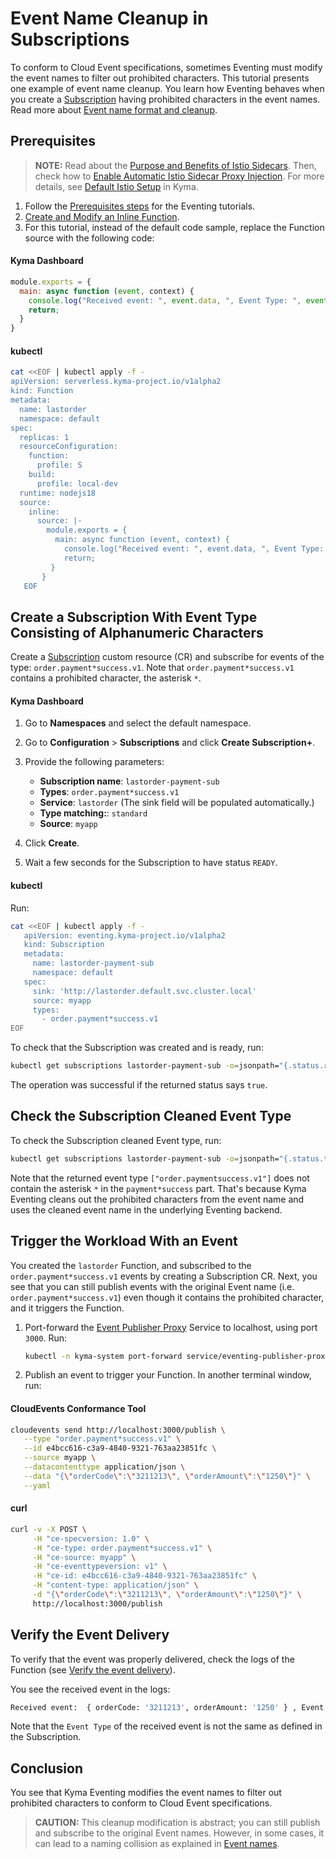 # Event Name Cleanup in Subscriptions

To conform to Cloud Event specifications, sometimes Eventing must modify the event names to filter out prohibited characters. This tutorial presents one example of event name cleanup.
You learn how Eventing behaves when you create a [Subscription](../resources/evnt-cr-subscription.md) having prohibited characters in the event names. Read more about [Event name format and cleanup](../evnt-event-names.md).

## Prerequisites

>**NOTE:** Read about the [Purpose and Benefits of Istio Sidecars](https://kyma-project.io/#/istio/user/00-30-overview-istio-sidecars). Then, check how to [Enable Automatic Istio Sidecar Proxy Injection](https://kyma-project.io/#/istio/user/operation-guides/02-20-enable-sidecar-injection). For more details, see [Default Istio Setup](https://kyma-project.io/#/istio/user/00-40-overview-istio-setup) in Kyma.

1. Follow the [Prerequisites steps](evnt-01-prerequisites.md) for the Eventing tutorials.
2. [Create and Modify an Inline Function](https://kyma-project.io/#/serverless-manager/user/tutorials/01-10-create-inline-function).
3. For this tutorial, instead of the default code sample, replace the Function source with the following code:

<!-- tabs:start -->

#### **Kyma Dashboard**

```js
module.exports = {
  main: async function (event, context) {
    console.log("Received event: ", event.data, ", Event Type: ", event.extensions.request.headers['ce-type']);
    return;
  } 
}
```

#### **kubectl**

```bash
cat <<EOF | kubectl apply -f -
apiVersion: serverless.kyma-project.io/v1alpha2
kind: Function
metadata:
  name: lastorder
  namespace: default
spec:
  replicas: 1
  resourceConfiguration:
    function:
      profile: S
    build:
      profile: local-dev
  runtime: nodejs18
  source:
    inline:
      source: |-
        module.exports = {
          main: async function (event, context) {
            console.log("Received event: ", event.data, ", Event Type: ", event.extensions.request.headers['ce-type']);
            return;
         }
       }
   EOF
   ```
<!-- tabs:end -->

## Create a Subscription With Event Type Consisting of Alphanumeric Characters

Create a [Subscription](../resources/evnt-cr-subscription.md) custom resource (CR) and subscribe for events of the type: `order.payment*success.v1`. Note that `order.payment*success.v1` contains a prohibited character, the asterisk `*`.

<!-- tabs:start -->

#### **Kyma Dashboard**

1. Go to **Namespaces** and select the default namespace.
2. Go to **Configuration** > **Subscriptions** and click **Create Subscription+**.
3. Provide the following parameters:
   - **Subscription name**: `lastorder-payment-sub`
   - **Types**: `order.payment*success.v1`
   - **Service**: `lastorder` (The sink field will be populated automatically.)
   - **Type matching:**: `standard`
   - **Source**: `myapp`

4. Click **Create**.
5. Wait a few seconds for the Subscription to have status `READY`.

#### **kubectl**

Run:

```bash
cat <<EOF | kubectl apply -f -
   apiVersion: eventing.kyma-project.io/v1alpha2
   kind: Subscription
   metadata:
     name: lastorder-payment-sub
     namespace: default
   spec:
     sink: 'http://lastorder.default.svc.cluster.local'
     source: myapp
     types:
       - order.payment*success.v1
EOF
```

To check that the Subscription was created and is ready, run:

```bash
kubectl get subscriptions lastorder-payment-sub -o=jsonpath="{.status.ready}"
```

The operation was successful if the returned status says `true`.

<!-- tabs:end -->

## Check the Subscription Cleaned Event Type

To check the Subscription cleaned Event type, run:

```bash
kubectl get subscriptions lastorder-payment-sub -o=jsonpath="{.status.types}"
```

Note that the returned event type `["order.paymentsuccess.v1"]` does not contain the asterisk `*` in the `payment*success` part. That's because Kyma Eventing cleans out the prohibited characters from the event name and uses the cleaned event name in the underlying Eventing backend.

## Trigger the Workload With an Event

You created the `lastorder` Function, and subscribed to the `order.payment*success.v1` events by creating a Subscription CR. 
Next, you see that you can still publish events with the original Event name (i.e. `order.payment*success.v1`) even though it contains the prohibited character, and it triggers the Function.

1. Port-forward the [Event Publisher Proxy](../evnt-architecture.md) Service to localhost, using port `3000`. Run:

   ```bash
   kubectl -n kyma-system port-forward service/eventing-publisher-proxy 3000:80
   ```

2. Publish an event to trigger your Function. In another terminal window, run:

<!-- tabs:start -->

#### **CloudEvents Conformance Tool**

```bash
cloudevents send http://localhost:3000/publish \
   --type "order.payment*success.v1" \
   --id e4bcc616-c3a9-4840-9321-763aa23851fc \
   --source myapp \
   --datacontenttype application/json \
   --data "{\"orderCode\":\"3211213\", \"orderAmount\":\"1250\"}" \
   --yaml
```

#### **curl**

```bash
curl -v -X POST \
     -H "ce-specversion: 1.0" \
     -H "ce-type: order.payment*success.v1" \
     -H "ce-source: myapp" \
     -H "ce-eventtypeversion: v1" \
     -H "ce-id: e4bcc616-c3a9-4840-9321-763aa23851fc" \
     -H "content-type: application/json" \
     -d "{\"orderCode\":\"3211213\", \"orderAmount\":\"1250\"}" \
     http://localhost:3000/publish
```
<!-- tabs:end -->

## Verify the Event Delivery

To verify that the event was properly delivered, check the logs of the Function (see [Verify the event delivery](https://kyma-project.io/#/02-get-started/04-trigger-workload-with-event?id=verify-the-event-delivery)).

You see the received event in the logs:

```sh
Received event:  { orderCode: '3211213', orderAmount: '1250' } , Event Type:  order.paymentsuccess.v1
```

Note that the `Event Type` of the received event is not the same as defined in the Subscription.

## Conclusion

You see that Kyma Eventing modifies the event names to filter out prohibited characters to conform to Cloud Event specifications. 

> **CAUTION:** This cleanup modification is abstract; you can still publish and subscribe to the original Event names. However, in some cases, it can lead to a naming collision as explained in [Event names](../evnt-event-names.md).
